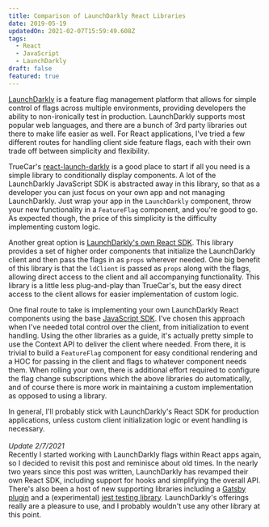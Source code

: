 ```yaml
---
title: Comparison of LaunchDarkly React Libraries
date: 2019-05-19
updatedOn: 2021-02-07T15:59:49.608Z
tags:
  - React
  - JavaScript
  - LaunchDarkly
draft: false
featured: true
---
```

[LaunchDarkly](https://launchdarkly.com/) is a feature flag management platform that allows for simple control of flags across multiple environments, providing developers the ability to non-ironically test in production. LaunchDarkly supports most popular web languages, and there are a bunch of 3rd party libraries out there to make life easier as well. For React applications, I've tried a few different routes for handling client side feature flags, each with their own trade off between simplicity and flexibility.

TrueCar's [react-launch-darkly](https://github.com/TrueCar/react-launch-darkly) is a good place to start if all you need is a simple library to conditionally display components. A lot of the LaunchDarkly JavaScript SDK is abstracted away in this library, so that as a developer you can just focus on your own app and not managing LaunchDarkly. Just wrap your app in the `LaunchDarkly` component, throw your new functionality in a `FeatureFlag` component, and you're good to go. As expected though, the price of this simplicity is the difficulty implementing custom logic.

Another great option is [LaunchDarkly's own React SDK](https://github.com/launchdarkly/react-client-sdk). This library provides a set of higher order components that initialize the LaunchDarkly client and then pass the flags in as `props` wherever needed. One big benefit of this library is that the `ldClient` is passed as `props` along with the flags, allowing direct access to the client and all accompanying functionality. This library is a little less plug-and-play than TrueCar's, but the easy direct access to the client allows for easier implementation of custom logic.

One final route to take is implementing your own LaunchDarkly React components using the base [JavaScript SDK](https://github.com/launchdarkly/js-client-sdk). I've chosen this approach when I've needed total control over the client, from initialization to event handling. Using the other libraries as a guide, it's actually pretty simple to use the Context API to deliver the client where needed. From there, it is trivial to build a `FeatureFlag` component for easy conditional rendering and a HOC for passing in the client and flags to whatever component needs them. When rolling your own, there is additional effort required to configure the flag change subscriptions which the above libraries do automatically, and of course there is more work in maintaining a custom implementation as opposed to using a library.

In general, I'll probably stick with LaunchDarkly's React SDK for production applications, unless custom client initialization logic or event handling is necessary.  \
\
*Update 2/7/2021*\
Recently I started working with LaunchDarkly flags within React apps again, so I decided to revisit this post and reminisce about old times.  In the nearly two years since this post was written, LaunchDarkly has revamped their own React SDK, including support for hooks and simplifying the overall API.  There's also been a host of new supporting libraries including a [Gatsby plugin](https://github.com/launchdarkly/gatsby-plugin-launchdarkly) and a (experimental) [jest testing library](https://github.com/launchdarkly-labs/jest-launchdarkly-mock).  LaunchDarkly's offerings really are a pleasure to use, and I probably wouldn't use any other library at this point.